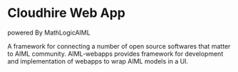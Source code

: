 # Cloudhire Web App
powered By MathLogicAIML

A framework for connecting a number of open source softwares that matter to AIML community. 
AIML-webapps provides framework for development and implementation of webapps to wrap AIML models in a UI.
